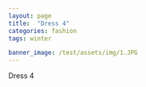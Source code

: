 ```yaml
---
layout: page
title:  "Dress 4"
categories: fashion
tags: winter

banner_image: /test/assets/img/1.JPG
---
```

Dress 4